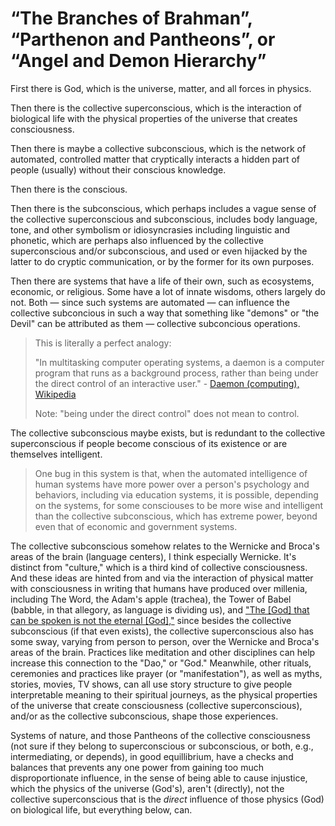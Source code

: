 # “The Branches of Brahman”, “Parthenon and Pantheons”, or “Angel and Demon Hierarchy”

First there is God, which is the universe, matter, and all forces in physics. 

Then there is the collective superconscious, which is the interaction of biological life with the physical properties of the universe that creates consciousness. 

Then there is maybe a collective subconscious, which is the network of automated, controlled matter that cryptically interacts a hidden part of people (usually) without their conscious knowledge. 

Then there is the conscious. 

Then there is the subconscious, which perhaps includes a vague sense of the collective superconscious and subconscious, includes body language, tone, and other symbolism or idiosyncrasies including linguistic and phonetic, which are perhaps also influenced by the collective superconscious and/or subconscious, and used or even hijacked by the latter to do cryptic communication, or by the former for its own purposes. 

Then there are systems that have a life of their own, such as ecosystems, economic, or religious. Some have a lot of innate wisdoms, others largely do not. Both — since such systems are automated — can influence the collective subconcious in such a way that something like "demons" or "the Devil" can be attributed as them — collective subconcious operations.

> This is literally a perfect analogy:
>
> "In multitasking computer operating systems, a daemon is a computer program that runs as a background process, rather than being under the direct control of an interactive user." - [Daemon (computing), Wikipedia](https://en.wikipedia.org/wiki/Daemon_(computing))
>
> Note: "being under the direct control" does not mean to control.

The collective subconscious maybe exists, but is redundant to the collective superconscious if people become conscious of its existence or are themselves intelligent.

> One bug in this system is that, when the automated intelligence of human systems have more power over a person's psychology and behaviors, including via education systems, it is possible, depending on the systems, for some consciouses to be more wise and intelligent than the collective subconscious, which has extreme power, beyond even that of economic and government systems.

The collective subconscious somehow relates to the Wernicke and Broca's areas of the brain (language centers), I think especially Wernicke. It's distinct from "culture," which is a third kind of collective consciousness. And these ideas are hinted from and via the interaction of physical matter with consciousness in writing that humans have produced over millenia, including The Word, the Adam's apple (trachea), the Tower of Babel (babble, in that allegory, as language is dividing us), and ["The [God] that can be spoken is not the eternal [God],"](https://www.goodreads.com/quotes/230935-the-tao-that-can-be-told-is-not-the-eternal) since besides the collective subconscious (if that even exists), the collective superconscious also has some sway, varying from person to person, over the Wernicke and Broca's areas of the brain. Practices like meditation and other disciplines can help increase this connection to the "Dao," or "God." Meanwhile, other rituals, ceremonies and practices like prayer (or "manifestation"), as well as myths, stories, movies, TV shows, can all use story structure to give people interpretable meaning to their spiritual journeys, as the physical properties of the universe that create consciousness (collective superconscious), and/or as the collective subconscious, shape those experiences.

Systems of nature, and those Pantheons of the collective consciousness (not sure if they belong to superconscious or subconscious, or both, e.g., intermediating, or depends), in good equillibrium, have a checks and balances that prevents any one power from gaining too much disproportionate influence, in the sense of being able to cause injustice, which the physics of the universe (God's), aren't (directly), not the collective superconscious that is the *direct* influence of those physics (God) on biological life, but everything below, can.
